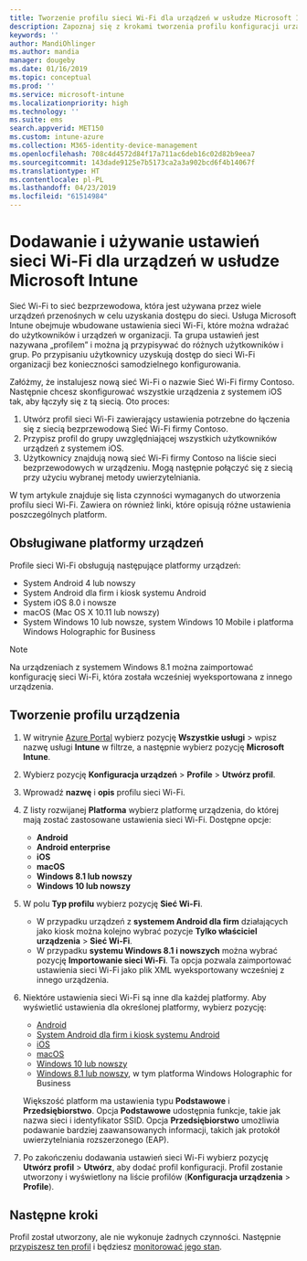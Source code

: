 ```yaml
---
title: Tworzenie profilu sieci Wi-Fi dla urządzeń w usłudze Microsoft Intune — Azure | Microsoft Docs
description: Zapoznaj się z krokami tworzenia profilu konfiguracji urządzeń sieci Wi-Fi w usłudze Microsoft Intune. Twórz profile dla systemu Android, systemu Android dla firm, kiosku systemu Android, systemów iOS, macOS i Windows 10 i nowszych oraz platformy Windows Holographic for Business. Te profile umożliwiają tworzenie połączenia sieci Wi-Fi na potrzeby korzystania z certyfikatów, wybierania typu protokołu EAP i metody uwierzytelniania, włączania serwer proxy i wykonywania innych czynności.
keywords: ''
author: MandiOhlinger
ms.author: mandia
manager: dougeby
ms.date: 01/16/2019
ms.topic: conceptual
ms.prod: ''
ms.service: microsoft-intune
ms.localizationpriority: high
ms.technology: ''
ms.suite: ems
search.appverid: MET150
ms.custom: intune-azure
ms.collection: M365-identity-device-management
ms.openlocfilehash: 708c4d4572d84f17a711ac6deb16c02d82b9eea7
ms.sourcegitcommit: 143dade9125e7b5173ca2a3a902bcd6f4b14067f
ms.translationtype: HT
ms.contentlocale: pl-PL
ms.lasthandoff: 04/23/2019
ms.locfileid: "61514984"
---
```

# <a name="add-and-use-wi-fi-settings-on-your-devices-in-microsoft-intune"></a>Dodawanie i używanie ustawień sieci Wi-Fi dla urządzeń w usłudze Microsoft Intune

Sieć Wi-Fi to sieć bezprzewodowa, która jest używana przez wiele urządzeń przenośnych w celu uzyskania dostępu do sieci. Usługa Microsoft Intune obejmuje wbudowane ustawienia sieci Wi-Fi, które można wdrażać do użytkowników i urządzeń w organizacji. Ta grupa ustawień jest nazywana „profilem” i można ją przypisywać do różnych użytkowników i grup. Po przypisaniu użytkownicy uzyskują dostęp do sieci Wi-Fi organizacji bez konieczności samodzielnego konfigurowania.

Załóżmy, że instalujesz nową sieć Wi-Fi o nazwie Sieć Wi-Fi firmy Contoso. Następnie chcesz skonfigurować wszystkie urządzenia z systemem iOS tak, aby łączyły się z tą siecią. Oto proces:

1. Utwórz profil sieci Wi-Fi zawierający ustawienia potrzebne do łączenia się z siecią bezprzewodową Sieć Wi-Fi firmy Contoso.
2. Przypisz profil do grupy uwzględniającej wszystkich użytkowników urządzeń z systemem iOS.
3. Użytkownicy znajdują nową sieć Wi-Fi firmy Contoso na liście sieci bezprzewodowych w urządzeniu. Mogą następnie połączyć się z siecią przy użyciu wybranej metody uwierzytelniania.

W tym artykule znajduje się lista czynności wymaganych do utworzenia profilu sieci Wi-Fi. Zawiera on również linki, które opisują różne ustawienia poszczególnych platform.

## <a name="supported-device-platforms"></a>Obsługiwane platformy urządzeń

Profile sieci Wi-Fi obsługują następujące platformy urządzeń:

- System Android 4 lub nowszy
- System Android dla firm i kiosk systemu Android
- System iOS 8.0 i nowsze
- macOS (Mac OS X 10.11 lub nowszy)
- System Windows 10 lub nowsze, system Windows 10 Mobile i platforma Windows Holographic for Business

> [!NOTE]
> Na urządzeniach z systemem Windows 8.1 można zaimportować konfigurację sieci Wi-Fi, która została wcześniej wyeksportowana z innego urządzenia.

## <a name="create-a-device-profile"></a>Tworzenie profilu urządzenia

1. W witrynie [Azure Portal](https://portal.azure.com) wybierz pozycję **Wszystkie usługi** > wpisz nazwę usługi **Intune** w filtrze, a następnie wybierz pozycję **Microsoft Intune**. 
2. Wybierz pozycję **Konfiguracja urządzeń** > **Profile** > **Utwórz profil**.
3. Wprowadź **nazwę** i **opis** profilu sieci Wi-Fi.
4. Z listy rozwijanej **Platforma** wybierz platformę urządzenia, do której mają zostać zastosowane ustawienia sieci Wi-Fi. Dostępne opcje:

    - **Android**
    - **Android enterprise**
    - **iOS**
    - **macOS**
    - **Windows 8.1 lub nowszy**
    - **Windows 10 lub nowszy**

5. W polu **Typ profilu** wybierz pozycję **Sieć Wi-Fi**.

    - W przypadku urządzeń z **systemem Android dla firm** działających jako kiosk można kolejno wybrać pozycje **Tylko właściciel urządzenia** > **Sieć Wi-Fi**.
    - W przypadku **systemu Windows 8.1 i nowszych** można wybrać pozycję **Importowanie sieci Wi-Fi**. Ta opcja pozwala zaimportować ustawienia sieci Wi-Fi jako plik XML wyeksportowany wcześniej z innego urządzenia.

6. Niektóre ustawienia sieci Wi-Fi są inne dla każdej platformy. Aby wyświetlić ustawienia dla określonej platformy, wybierz pozycję:

    - [Android](wi-fi-settings-android.md)
    - [System Android dla firm i kiosk systemu Android](wi-fi-settings-android-enterprise.md)
    - [iOS](wi-fi-settings-ios.md)
    - [macOS](wi-fi-settings-macos.md)
    - [Windows 10 lub nowszy](wi-fi-settings-windows.md)
    - [Windows 8.1 lub nowszy](wi-fi-settings-import-windows-8-1.md), w tym platforma Windows Holographic for Business

    Większość platform ma ustawienia typu **Podstawowe** i **Przedsiębiorstwo**. Opcja **Podstawowe** udostępnia funkcje, takie jak nazwa sieci i identyfikator SSID. Opcja **Przedsiębiorstwo** umożliwia podawanie bardziej zaawansowanych informacji, takich jak protokół uwierzytelniania rozszerzonego (EAP).

7. Po zakończeniu dodawania ustawień sieci Wi-Fi wybierz pozycję **Utwórz profil** > **Utwórz**, aby dodać profil konfiguracji. Profil zostanie utworzony i wyświetlony na liście profilów (**Konfiguracja urządzenia** > **Profile**).

## <a name="next-steps"></a>Następne kroki

Profil został utworzony, ale nie wykonuje żadnych czynności. Następnie [przypiszesz ten profil](device-profile-assign.md) i będziesz [monitorować jego stan](device-profile-monitor.md).
